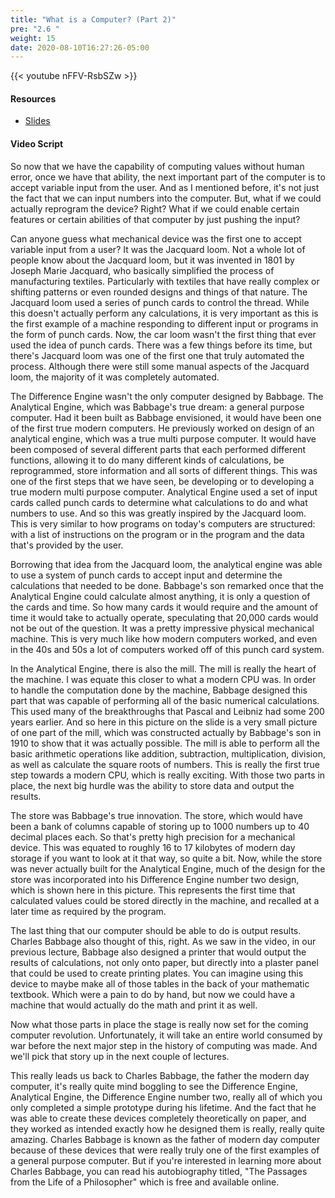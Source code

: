 ```yaml
---
title: "What is a Computer? (Part 2)"
pre: "2.6 "
weight: 15
date: 2020-08-10T16:27:26-05:00
---
```


{{< youtube nFFV-RsbSZw >}}

#### Resources

* [Slides](../slides/2-Early-Computing-Machines.pdf)

#### Video Script

So now that we have the capability of computing values without human error, once we have that ability, the next important part of the computer is to accept variable input from the user. And as I mentioned before, it's not just the fact that we can input numbers into the computer. But, what if we could actually reprogram the device? Right? What if we could enable certain features or certain abilities of that computer by just pushing the input? 

Can anyone guess what mechanical device was the first one to accept variable input from a user? It was the Jacquard loom. Not a whole lot of people know about the Jacquard loom, but it was invented in 1801 by Joseph Marie Jacquard, who basically simplified the process of manufacturing textiles. Particularly with textiles that have really complex or shifting patterns or even rounded designs and things of that nature. The Jacquard loom used a series of punch cards to control the thread. While this doesn't actually perform any calculations, it is very important as this is the first example of a machine responding to different input or programs in the form of punch cards. Now, the car loom wasn't the first thing that ever used the idea of punch cards. There was a few things before its time, but there's Jacquard loom was one of the first one that truly automated the process. Although there were still some manual aspects of the Jacquard loom, the majority of it was completely automated. 

The Difference Engine wasn't the only computer designed by Babbage. The Analytical Engine, which was Babbage's true dream: a general purpose computer. Had it been built as Babbage envisioned, it would have been one of the first true modern computers. He previously worked on design of an analytical engine, which was a true multi purpose computer. It would have been composed of several different parts that each performed different functions, allowing it to do many different kinds of calculations, be reprogrammed, store information and all sorts of different things. This was one of the first steps that we have seen, be developing or to developing a true modern multi purpose computer. Analytical Engine used a set of input cards called punch cards to determine what calculations to do and what numbers to use. And so this was greatly inspired by the Jacquard loom. This is very similar to how programs on today's computers are structured: with a list of instructions on the program or in the program and the data that's provided by the user.

 Borrowing that idea from the Jacquard loom, the analytical engine was able to use a system of punch cards to accept input and determine the calculations that needed to be done. Babbage's son remarked once that the Analytical Engine could calculate almost anything, it is only a question of the cards and time. So how many cards it would require and the amount of time it would take to actually operate, speculating that 20,000 cards would not be out of the question. It was a pretty impressive physical mechanical machine. This is very much like how modern computers worked, and even in the 40s and 50s a lot of computers worked off of this punch card system. 
 
 In the Analytical Engine, there is also the mill. The mill is really the heart of the machine. I was equate this closer to what a modern CPU was. In order to handle the computation done by the machine, Babbage designed this part that was capable of performing all of the basic numerical calculations. This used many of the breakthroughs that Pascal and Leibniz had some 200 years earlier. And so here in this picture on the slide is a very small picture of one part of the mill, which was constructed actually by Babbage's son in 1910 to show that it was actually possible. The mill is able to perform all the basic arithmetic operations like addition, subtraction, multiplication, division, as well as calculate the square roots of numbers. This is really the first true step towards a modern CPU, which is really exciting. With those two parts in place, the next big hurdle was the ability to store data and output the results. 
 
 The store was Babbage's true innovation. The store, which would have been a bank of columns capable of storing up to 1000 numbers up to 40 decimal places each. So that's pretty high precision for a mechanical device. This was equated to roughly 16 to 17 kilobytes of modern day storage if you want to look at it that way, so quite a bit. Now, while the store was never actually built for the Analytical Engine, much of the design for the store was incorporated into his Difference Engine number two design, which is shown here in this picture. This represents the first time that calculated values could be stored directly in the machine, and recalled at a later time as required by the program. 
 
 The last thing that our computer should be able to do is output results. Charles Babbage also thought of this, right. As we saw in the video, in our previous lecture, Babbage also designed a printer that would output the results of calculations, not only onto paper, but directly into a plaster panel that could be used to create printing plates. You can imagine using this device to maybe make all of those tables in the back of your mathematic textbook. Which were a pain to do by hand, but now we could have a machine that would actually do the math and print it as well. 
 
 Now what those parts in place the stage is really now set for the coming computer revolution. Unfortunately, it will take an entire world consumed by war before the next major step in the history of computing was made. And we'll pick that story up in the next couple of lectures. 
 
 This really leads us back to Charles Babbage, the father the modern day computer, it's really quite mind boggling to see the Difference Engine, Analytical Engine, the Difference Engine number two, really all of which you only completed a simple prototype during his lifetime. And the fact that he was able to create these devices completely theoretically on paper, and they worked as intended exactly how he designed them is really, really quite amazing. Charles Babbage is known as the father of modern day computer because of these devices that were really truly one of the first examples of a general purpose computer. But if you're interested in learning more about Charles Babbage, you can read his autobiography titled, "The Passages from the Life of a Philosopher" which is free and available online. 
